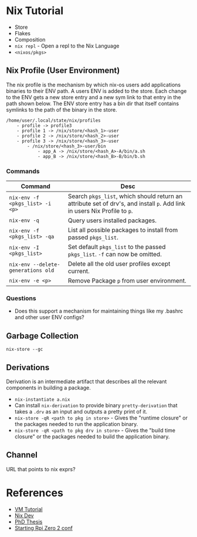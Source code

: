 # Nix Tutorial

* Store
* Flakes
* Composition
* `nix repl` - Open a repl to the Nix Language
* `<nixos/pkgs>`

## Nix Profile (User Environment)

The nix profile is the mechanism by which nix-os users add applications binaries to their ENV path. A users ENV is added to the store. Each change to the ENV gets a new store entry and a new sym link to that entry in the path shown below. The ENV store entry has a bin dir that itself contains symlinks to the path of the binary in the store.

```
/home/user/.local/state/nix/profiles
    - profile -> profile3
    - profile 1 -> /nix/store/<hash_1>-user
    - profile 2 -> /nix/store/<hash_2>-user
    - profile 3 -> /nix/store/<hash_3>-user
        - /nix/store/<hash_3>-user/bin
            - app_A -> /nix/store/<hash_A>-A/bin/a.sh
            - app_B -> /nix/store/<hash_B>-B/bin/b.sh
```

### Commands

| Command | Desc |
| --- | --- |
| `nix-env -f <pkgs_list> -i <p>` | Search `pkgs_list`, which should return an attribute set of drv's, and install `p`. Add link in users Nix Profile to `p`. |
| `nix-env -q` | Query users installed packages. |
| `nix-env -f <pkgs_list> -qa` | List all possible packages to install from passed `pkgs_list`. |
| `nix-env -I <pkgs_list>` | Set default `pkgs_list` to the passed `pkgs_list`. `-f` can now be omitted. |
| `nix-env --delete-generations old` | Delete all the old user profiles except current. |
| `nix-env -e <p>` | Remove Package `p` from user environment. |  

### Questions

* Does this support a mechanism for maintaining things like my .bashrc and other user ENV configs?

## Garbage Collection

`nix-store --gc`

## Derivations

Derivation is an intermediate artifact that describes all the relevant components in building a package. 

* `nix-instantiate a.nix`
* Can install `nix-derivation` to provide binary `pretty-derivation` that takes a `.drv` as an input and outputs a pretty print of it.
* `nix-store -qR <path to pkg in store>` - Gives the "runtime closure" or the packages needed to run the application binary.
* `nix-store -qR <path to pkg drv in store>` - Gives the "build time closure" or the packages needed to build the application binary.

## Channel

URL that points to nix exprs?

# References

* [VM Tutorial](https://alberand.com/nixos-linux-kernel-vm.html)
* [Nix Dev](https://nix.dev/)
* [PhD Thesis](https://edolstra.github.io/pubs/phd-thesis.pdf)
* [Starting Rpi Zero 2 conf](https://github.com/plmercereau/nixos-pi-zero-2)
